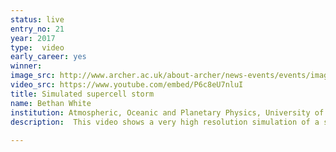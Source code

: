 ```yaml
---
status: live
entry_no: 21
year: 2017
type:  video
early_career: yes 
winner: 
image_src: http://www.archer.ac.uk/about-archer/news-events/events/image-comp/gallery-2017/21_Entry_800.jpg
video_src: https://www.youtube.com/embed/P6c8eU7nluI
title: Simulated supercell storm
name: Bethan White
institution: Atmospheric, Oceanic and Planetary Physics, University of Oxford
description:  This video shows a very high resolution simulation of a supercell thunderstorm. Supercells are high-impact severe storm systems and frequently produce tornadoes, hail, and very heavy rain. The transparent white - blue shaded surfaces show cloud water, cloud ice, and rain and snow which precipitate out of the cloud. The green-blue contour on the bottom shows the rain accumulated at the surface from the storm. This type of storm splits into two during its development and new clouds form from the mature clouds. The very high resolution of this simulation allows these processes to be seen. This simulation was performed as part of a study investigating the impact of model resolution on how well simulations produce supercell storms and rainfall, and thereby aims to help improve the forecasting of such severe weather events. 
  
---
```


